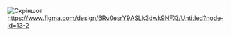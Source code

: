 ![Скріншот](image/Снимок%20экрана%20(1547).png)  
https://www.figma.com/design/6Rv0esrY9ASLk3dwk9NFXj/Untitled?node-id=13-2
